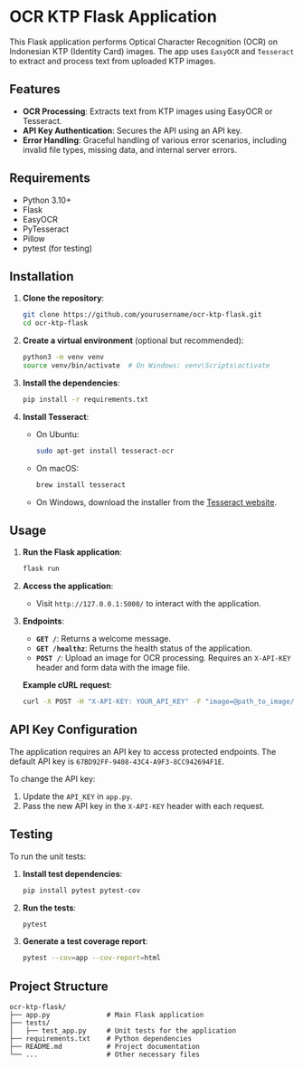 # OCR KTP Flask Application

This Flask application performs Optical Character Recognition (OCR) on Indonesian KTP (Identity Card) images. The app uses `EasyOCR` and `Tesseract` to extract and process text from uploaded KTP images.

## Features

- **OCR Processing**: Extracts text from KTP images using EasyOCR or Tesseract.
- **API Key Authentication**: Secures the API using an API key.
- **Error Handling**: Graceful handling of various error scenarios, including invalid file types, missing data, and internal server errors.

## Requirements

- Python 3.10+
- Flask
- EasyOCR
- PyTesseract
- Pillow
- pytest (for testing)

## Installation

1. **Clone the repository**:

   ```bash
   git clone https://github.com/yourusername/ocr-ktp-flask.git
   cd ocr-ktp-flask
   ```

2. **Create a virtual environment** (optional but recommended):

   ```bash
   python3 -m venv venv
   source venv/bin/activate  # On Windows: venv\Scripts\activate
   ```

3. **Install the dependencies**:

   ```bash
   pip install -r requirements.txt
   ```

4. **Install Tesseract**:
   - On Ubuntu:
     ```bash
     sudo apt-get install tesseract-ocr
     ```
   - On macOS:
     ```bash
     brew install tesseract
     ```
   - On Windows, download the installer from the [Tesseract website](https://github.com/tesseract-ocr/tesseract).

## Usage

1. **Run the Flask application**:

   ```bash
   flask run
   ```

2. **Access the application**:

   - Visit `http://127.0.0.1:5000/` to interact with the application.

3. **Endpoints**:

   - **`GET /`**: Returns a welcome message.
   - **`GET /healthz`**: Returns the health status of the application.
   - **`POST /`**: Upload an image for OCR processing. Requires an `X-API-KEY` header and form data with the image file.

   **Example cURL request**:

   ```bash
   curl -X POST -H "X-API-KEY: YOUR_API_KEY" -F "image=@path_to_image/sample_ktp.png" -F "ocr_choice=easyocr" http://127.0.0.1:5000/
   ```

## API Key Configuration

The application requires an API key to access protected endpoints. The default API key is `67BD92FF-9408-43C4-A9F3-8CC942694F1E`.

To change the API key:

1. Update the `API_KEY` in `app.py`.
2. Pass the new API key in the `X-API-KEY` header with each request.

## Testing

To run the unit tests:

1. **Install test dependencies**:

   ```bash
   pip install pytest pytest-cov
   ```

2. **Run the tests**:

   ```bash
   pytest
   ```

3. **Generate a test coverage report**:
   ```bash
   pytest --cov=app --cov-report=html
   ```

## Project Structure

```plaintext
ocr-ktp-flask/
├── app.py              # Main Flask application
├── tests/
│   ├── test_app.py     # Unit tests for the application
├── requirements.txt    # Python dependencies
├── README.md           # Project documentation
└── ...                 # Other necessary files
```
